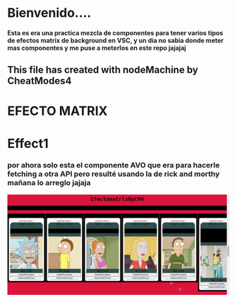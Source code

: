 # Bienvenido....
#### Esta es era una practica mezcla de componentes para tener varios tipos de efectos matrix de background en VSC, y un dia no sabia donde meter mas componentes y me puse a meterlos en este repo jajajaj
## This file has created with nodeMachine by CheatModes4

# EFECTO MATRIX
# Effect1 
###
### por ahora solo esta el componente AVO que era para hacerle fetching a otra API pero resulté usando la de rick and morthy mañana lo arreglo jajaja

![demo](./scdemo.png)
